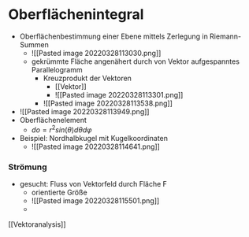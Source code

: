 # Oberflächenintegral
+ Oberflächenbestimmung einer Ebene mittels Zerlegung in Riemann-Summen
	+ ![[Pasted image 20220328113030.png]]
	+ gekrümmte Fläche angenähert durch von Vektor aufgespanntes Parallelogramm 
		+ Kreuzprodukt der Vektoren 
			+ [[Vektor]]
			+ ![[Pasted image 20220328113301.png]]
		+ ![[Pasted image 20220328113538.png]]
+ ![[Pasted image 20220328113949.png]]
+ Oberflächenelement
	+ 	$do=r^2sin(θ)dθdφ$
+ Beispiel: Nordhalbkugel mit Kugelkoordinaten
	+ ![[Pasted image 20220328114641.png]]

### Strömung
+ gesucht: Fluss von Vektorfeld durch Fläche F
	+ orientierte Größe
	+ ![[Pasted image 20220328115501.png]]
	+ 

[[Vektoranalysis]] 